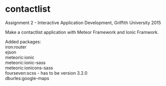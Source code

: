 # contactlist
Assignment 2 - Interactive Application Development, Griffith University 2015 <br>

Make a contactlist application with Meteor Framework and Ionic Framwork. <br>

Added packages:<br>
iron:router <br>
ejson <br>
meteoric:ionic <br>
meteoric:ionic-sass <br>
meteoric:ionicons-sass <br>
fourseven:scss   - has to be version 3.2.0 <br>
dburles:google-maps <br>



